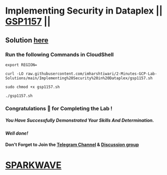 # Implementing Security in Dataplex || [GSP1157](https://www.cloudskillsboost.google/focuses/67213?parent=catalog) ||

## Solution [here](https://youtu.be/0JUaW4wyrDY)

### Run the following Commands in CloudShell

```
export REGION=
```
```
curl -LO raw.githubusercontent.com/imharshtiwari/2-Minutes-GCP-Lab-Solutions/main/Implementing%20Security%20in%20Dataplex/gsp1157.sh

sudo chmod +x gsp1157.sh

./gsp1157.sh
```

### Congratulations 🎉 for Completing the Lab !

##### *You Have Successfully Demonstrated Your Skills And Determination.*

#### *Well done!*

#### Don't Forget to Join the [Telegram Channel](https://t.me/sparkwave.01) & [Discussion group](https://t.me/sparkwave.01chats)

# [SPARKWAVE](https://www.youtube.com/@sparkwave.01)
